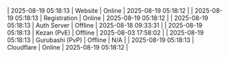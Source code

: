 | 2025-08-19 05:18:13 | Website | Online | 2025-08-19 05:18:12 |
| 2025-08-19 05:18:13 | Registration | Online | 2025-08-19 05:18:12 |
| 2025-08-19 05:18:13 | Auth Server | Offline | 2025-08-18 09:33:31 |
| 2025-08-19 05:18:13 | Kezan (PvE) | Offline | 2025-08-03 17:58:02 |
| 2025-08-19 05:18:13 | Gurubashi (PvP) | Offline | N/A |
| 2025-08-19 05:18:13 | Cloudflare | Online | 2025-08-19 05:18:12 |
